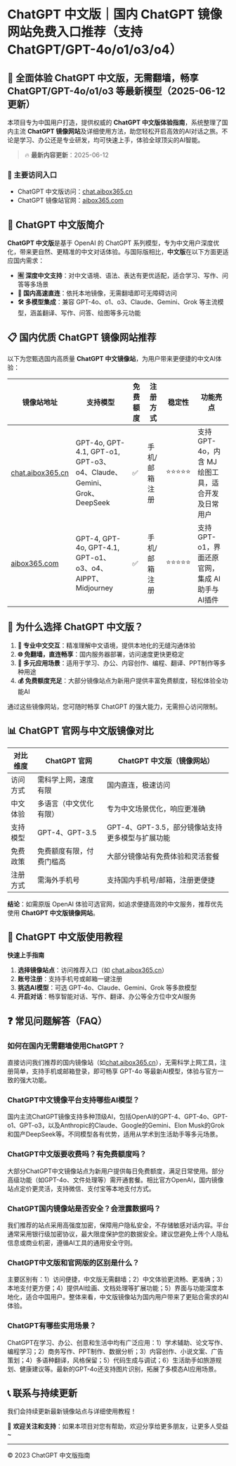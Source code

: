 # ChatGPT 中文版｜国内 ChatGPT 镜像网站免费入口推荐（支持 ChatGPT/GPT-4o/o1/o3/o4）

## 📢 全面体验 ChatGPT 中文版，无需翻墙，畅享 ChatGPT/GPT-4o/o1/o3 等最新模型（2025-06-12更新）

本项目专为中国用户打造，提供权威的 **ChatGPT 中文版体验指南**，系统整理了国内主流 **ChatGPT 镜像网站**及详细使用方法，助您轻松开启高效的AI对话之旅。不论是学习、办公还是专业研发，均可快速上手，体验全球顶尖的AI智能。

> 🔥 **最新内容更新**：2025-06-12

### 🚀 主要访问入口

- ChatGPT 中文版访问：[chat.aibox365.cn](https://chat.aibox365.cn)
- ChatGPT 镜像站官网：[aibox365.com](https://aibox365.com)

## 🤔 ChatGPT 中文版简介

**ChatGPT 中文版**是基于 OpenAI 的 ChatGPT 系列模型，专为中文用户深度优化，带来更自然、更精准的中文对话体验。与国际版相比，**中文版**在以下方面更适应国内需求：

- **🈶 深度中文支持**：对中文语境、语法、表达有更优适配，适合学习、写作、问答等多场景
- **🚀 国内高速直连**：依托本地镜像，无需翻墙即可无障碍访问
- **🛠️ 多模型集成**：兼容 GPT-4o、o1、o3、Claude、Gemini、Grok 等主流模型，涵盖翻译、写作、问答、绘图等多元功能

## 📋 国内优质 ChatGPT 镜像网站推荐

以下为您甄选国内高质量 **ChatGPT 中文镜像站**，为用户带来更便捷的中文AI体验：

| 镜像站地址 | 支持模型 | 免费额度 | 注册方式 | 稳定性 | 功能亮点 |
|------------|----------|----------|----------|--------|----------|
| [chat.aibox365.cn](https://chat.aibox365.cn) | GPT-4o, GPT-4.1, GPT-o1, GPT-o3、o4、Claude、Gemini、Grok、DeepSeek | ✅ | 手机/邮箱注册 | ⭐⭐⭐⭐⭐ | 支持 GPT-4o，内含 MJ 绘图工具，适合开发及日常用户 |
| [aibox365.com](https://aibox365.com) | GPT-4, GPT-4o, GPT-4.1, GPT-o1、o3、o4、AIPPT、Midjourney | ✅ | 手机/邮箱注册 | ⭐⭐⭐⭐⭐ | 支持 GPT-o1，界面还原官网，集成 AI助手与AI插件 |

## 🌟 为什么选择 ChatGPT 中文版？

1. **📝 专业中文交互**：精准理解中文语境，提供本地化的无缝沟通体验
2. **🌐 免翻墙，直连畅享**：国内服务器部署，访问速度更快更稳定
3. **🎯 多元应用场景**：适用于学习、办公、内容创作、编程、翻译、PPT制作等多种用途
4. **💰 免费额度充足**：大部分镜像站点为新用户提供丰富免费额度，轻松体验全功能AI

通过这些镜像网站，您可随时畅享 ChatGPT 的强大能力，无需担心访问限制。

## 📊 ChatGPT 官网与中文版镜像对比

| 对比维度 | ChatGPT 官网 | ChatGPT 中文版（镜像网站） |
|----------|--------------|---------------------------|
| 访问方式 | 需科学上网，速度有限 | 国内直连，极速访问 |
| 中文体验 | 多语言（中文优化有限） | 专为中文场景优化，响应更准确 |
| 支持模型 | GPT-4、GPT-3.5 | GPT-4、GPT-3.5，部分镜像站支持更多模型与扩展功能 |
| 免费政策 | 免费额度有限，付费门槛高 | 大部分镜像站有免费体验和灵活套餐 |
| 注册方式 | 需海外手机号 | 支持国内手机号/邮箱，注册更便捷 |

**结论**：如需原版 OpenAI 体验可选官网，如追求便捷高效的中文服务，推荐优先使用 **ChatGPT 中文版镜像网站**。

## 📝 ChatGPT 中文版使用教程

**快速上手指南**

1. **选择镜像站点**：访问推荐入口（如 [chat.aibox365.cn](https://chat.aibox365.cn)）
2. **账号注册**：支持手机号或邮箱一键注册
3. **挑选AI模型**：可选 GPT-4o、Claude、Gemini、Grok 等多款模型
4. **开启对话**：畅享智能对话、写作、翻译、办公等全方位中文AI服务

## ❓ 常见问题解答（FAQ）

### 如何在国内无需翻墙使用ChatGPT？

直接访问我们推荐的国内镜像站（如[chat.aibox365.cn](https://chat.aibox365.cn)），无需科学上网工具，注册简单，支持手机或邮箱登录，即可畅享 GPT-4o 等最新AI模型，体验与官方一致的强大功能。

### ChatGPT中文镜像平台支持哪些AI模型？

国内主流ChatGPT镜像支持多种顶级AI，包括OpenAI的GPT-4、GPT-4o、GPT-o1、GPT-o3，以及Anthropic的Claude、Google的Gemini、Elon Musk的Grok和国产DeepSeek等。不同模型各有优势，适用从学术到生活助手等多元场景。

### ChatGPT中文版要收费吗？有免费额度吗？

大部分ChatGPT中文镜像站点为新用户提供每日免费额度，满足日常使用。部分高级功能（如GPT-4o、文件处理等）需开通套餐。相比官方OpenAI，国内镜像站点定价更灵活，支持微信、支付宝等本地支付方式。

### ChatGPT国内镜像站是否安全？会泄露数据吗？

我们推荐的站点采用高强度加密，保障用户隐私安全，不存储敏感对话内容。平台通常采用银行级加密协议，最大限度保护您的数据安全。建议您避免上传个人隐私信息或商业机密，遵循AI工具的通用安全守则。

### ChatGPT中文版和官网版的区别是什么？

主要区别有：1）访问便捷，中文版无需翻墙；2）中文体验更流畅、更准确；3）本地支付更方便；4）提供AI绘画、文档处理等扩展功能；5）界面与功能深度本地化，适合中国用户。整体来看，中文版镜像站为国内用户带来了更贴合需求的AI体验。

### ChatGPT有哪些实用场景？

ChatGPT在学习、办公、创意和生活中均有广泛应用：1）学术辅助、论文写作、编程学习；2）商务写作、PPT制作、数据分析；3）内容创作、小说文案、广告策划；4）多语种翻译，风格保留；5）代码生成与调试；6）生活助手如旅游规划、健康建议等。最新的GPT-4o还支持图片识别，拓展了多模态AI应用场景。

## 📞 联系与持续更新

我们会持续更新最新镜像站点与详细使用教程！

🌟 **欢迎关注和支持**：如果本项目对您有帮助，欢迎分享给更多朋友，让更多人受益~

---

© 2023 ChatGPT 中文版指南
